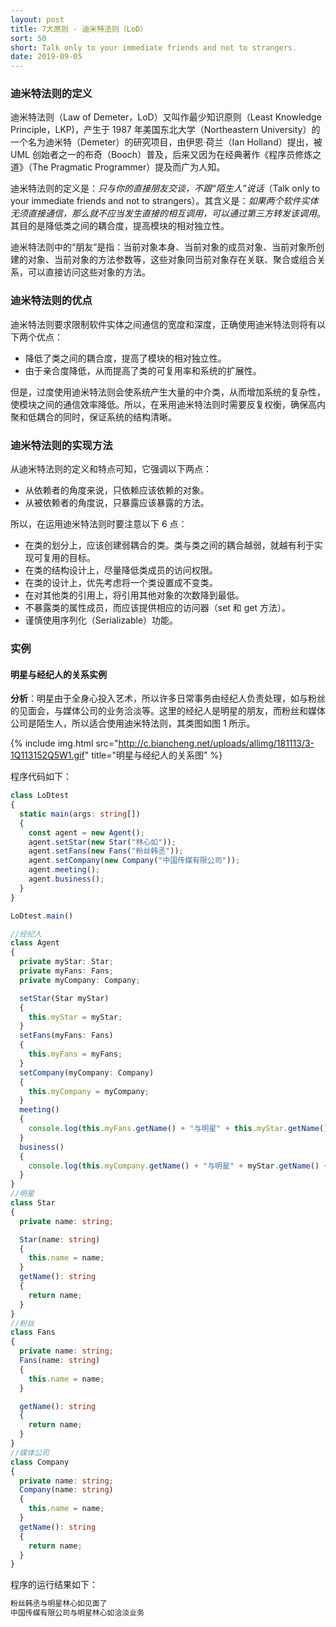 ```yaml
---
layout: post
title: 7大原则 - 迪米特法则（LoD）
sort: 50
short: Talk only to your immediate friends and not to strangers.
date: 2019-09-05
---
```


### 迪米特法则的定义

迪米特法则（Law of Demeter，LoD）又叫作最少知识原则（Least Knowledge Principle，LKP)，产生于 1987 年美国东北大学（Northeastern University）的一个名为迪米特（Demeter）的研究项目，由伊恩·荷兰（Ian Holland）提出，被 UML 创始者之一的布奇（Booch）普及，后来又因为在经典著作《程序员修炼之道》（The Pragmatic Programmer）提及而广为人知。

迪米特法则的定义是：_只与你的直接朋友交谈，不跟“陌生人”说话_（Talk only to your immediate friends and not to strangers）。其含义是：_如果两个软件实体无须直接通信，那么就不应当发生直接的相互调用，可以通过第三方转发该调用_。其目的是降低类之间的耦合度，提高模块的相对独立性。

迪米特法则中的“朋友”是指：当前对象本身、当前对象的成员对象、当前对象所创建的对象、当前对象的方法参数等，这些对象同当前对象存在关联、聚合或组合关系，可以直接访问这些对象的方法。

### 迪米特法则的优点

迪米特法则要求限制软件实体之间通信的宽度和深度，正确使用迪米特法则将有以下两个优点：

- 降低了类之间的耦合度，提高了模块的相对独立性。
- 由于亲合度降低，从而提高了类的可复用率和系统的扩展性。

但是，过度使用迪米特法则会使系统产生大量的中介类，从而增加系统的复杂性，使模块之间的通信效率降低。所以，在釆用迪米特法则时需要反复权衡，确保高内聚和低耦合的同时，保证系统的结构清晰。

### 迪米特法则的实现方法

从迪米特法则的定义和特点可知，它强调以下两点：

- 从依赖者的角度来说，只依赖应该依赖的对象。
- 从被依赖者的角度说，只暴露应该暴露的方法。

所以，在运用迪米特法则时要注意以下 6 点：

- 在类的划分上，应该创建弱耦合的类。类与类之间的耦合越弱，就越有利于实现可复用的目标。
- 在类的结构设计上，尽量降低类成员的访问权限。
- 在类的设计上，优先考虑将一个类设置成不变类。
- 在对其他类的引用上，将引用其他对象的次数降到最低。
- 不暴露类的属性成员，而应该提供相应的访问器（set 和 get 方法）。
- 谨慎使用序列化（Serializable）功能。

### 实例

#### 明星与经纪人的关系实例

**分析**：明星由于全身心投入艺术，所以许多日常事务由经纪人负责处理，如与粉丝的见面会，与媒体公司的业务洽淡等。这里的经纪人是明星的朋友，而粉丝和媒体公司是陌生人，所以适合使用迪米特法则，其类图如图 1 所示。

{% include img.html src="http://c.biancheng.net/uploads/allimg/181113/3-1Q113152Q5W1.gif" title="明星与经纪人的关系图" %}

程序代码如下：

```ts
class LoDtest
{
  static main(args: string[])
  {
    const agent = new Agent();
    agent.setStar(new Star("林心如"));
    agent.setFans(new Fans("粉丝韩丞"));
    agent.setCompany(new Company("中国传媒有限公司"));
    agent.meeting();
    agent.business();
  }
}

LoDtest.main()

//经纪人
class Agent
{
  private myStar: Star;
  private myFans: Fans;
  private myCompany: Company;

  setStar(Star myStar)
  {
    this.myStar = myStar;
  }
  setFans(myFans: Fans)
  {
    this.myFans = myFans;
  }
  setCompany(myCompany: Company)
  {
    this.myCompany = myCompany;
  }
  meeting()
  {
    console.log(this.myFans.getName() + "与明星" + this.myStar.getName() + "见面了。");
  }
  business()
  {
    console.log(this.myCompany.getName() + "与明星" + myStar.getName() + "洽淡业务。");
  }
}
//明星
class Star
{
  private name: string;

  Star(name: string)
  {
    this.name = name;
  }
  getName(): string
  {
    return name;
  }
}
//粉丝
class Fans
{
  private name: string;
  Fans(name: string)
  {
    this.name = name;
  }

  getName(): string
  {
    return name;
  }
}
//媒体公司
class Company
{
  private name: string;
  Company(name: string)
  {
    this.name = name;
  }
  getName(): string
  {
    return name;
  }
}
```

程序的运行结果如下：

```s
粉丝韩丞与明星林心如见面了
中国传媒有限公司与明星林心如洽淡业务
```

